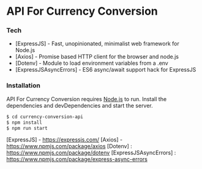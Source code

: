 # API For Currency Conversion

### Tech
- [ExpressJS] - Fast, unopinionated, minimalist web framework for Node.js
- [Axios] - Promise based HTTP client for the browser and node.js
- [Dotenv] - Module to load environment variables from a .env
- [ExpressJSAsyncErrors] - ES6 async/await support hack for ExpressJS

### Installation

API For Currency Conversion requires [Node.js](https://nodejs.org/) to run.
Install the dependencies and devDependencies and start the server.

```sh
$ cd currency-conversion-api
$ npm install
$ npm run start 
```
[ExpressJS] - https://expressjs.com/
[Axios] - https://www.npmjs.com/package/axios
[Dotenv] : https://www.npmjs.com/package/dotenv
[ExpressJSAsyncErrors] : https://www.npmjs.com/package/express-async-errors